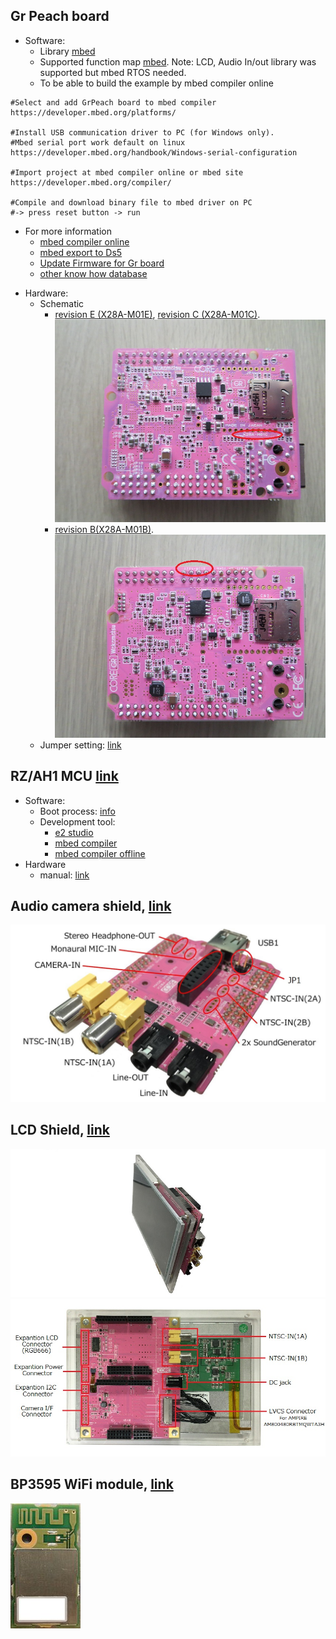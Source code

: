 ## Gr Peach board
- Software:
    + Library [mbed](https://developer.mbed.org/handbook/Homepage#using-mbed-libraries)
    + Supported function map [mbed](https://developer.mbed.org/teams/Renesas/wiki/GR-PEACH_supported_function_map). Note: LCD, Audio In/out library was supported but mbed RTOS needed.
    + To be able to build the example by mbed compiler online
```
#Select and add GrPeach board to mbed compiler 
https://developer.mbed.org/platforms/

#Install USB communication driver to PC (for Windows only). 
#Mbed serial port work default on linux
https://developer.mbed.org/handbook/Windows-serial-configuration

#Import project at mbed compiler online or mbed site
https://developer.mbed.org/compiler/

#Compile and download binary file to mbed driver on PC
#-> press reset button -> run
```

+ For more information
    * [mbed compiler online](https://developer.mbed.org/teams/Renesas/wiki/GR-PEACH-Getting-Started)
    * [mbed export to Ds5](https://developer.mbed.org/teams/Renesas/wiki/Exporting-to-GCC-ARM)
    * [Update Firmware for Gr board](https://developer.mbed.org/teams/Renesas/wiki/How-to-update-firmware-for-GR-PEACH)
    * [other know how database](https://developer.mbed.org/teams/Renesas/wiki/GR-PEACH-knowhow-database)

- Hardware:
    + Schematic
        * [revision E (X28A-M01E)](https://developer.mbed.org/media/uploads/1050186/x28a-m01-ef.pdf), [revision C (X28A-M01C)](https://developer.mbed.org/media/uploads/1050186/x28a-m01-cd.pdf). ![ver C](./Hardware/rev_c.jpg)
        * [revision B(X28A-M01B)](http://www.core.co.jp/product/m2m/gr-peach/pdf/history/gr-peach_circuit_b.pdf). ![ver B](./Hardware/rev_b.jpg)
    + Jumper setting: [link](https://developer.mbed.org/teams/Renesas/wiki/Jumper-settings-of-GR-PEACH)

## RZ/AH1 MCU [link](https://www.renesas.com/en-sg/products/microcontrollers-microprocessors/rz/rza/rza1h.html)
- Software:
    + Boot process: [info](./Software/Boot_RZA1H.md)
    + Development tool:
        * [e2 studio](https://www.renesas.com/en-us/products/software-tools/tools/ide/e2studio.html)
        * [mbed compiler](https://developer.mbed.org/handbook/mbed-Tools)
        * [mbed compiler offline](http://hamblen.ece.gatech.edu/2036/Using%20the%20offline%20compiler%20with%20mbed%20at%20Georgia%20Tech.htm)       
- Hardware
    + manual: [link](https://www.renesas.com/en-sg/doc/products/mpumcu/doc/rz/r01uh0403ej0300_rz_a1h.pdf?key=c9238be3bc64539027cf8b0d5eb5b0d8)

## Audio camera shield, [link](https://developer.mbed.org/teams/Renesas/wiki/Audio_Camera-shield)

![Audio shield](./Hardware/ac_shield_web.jpg)

## LCD Shield, [link](https://developer.mbed.org/teams/Renesas/wiki/LCD-shield)
![LCD](./Hardware/full_lcd_ac2_4.jpg)
![LCD2](./Hardware/lcd7_shield_web_3.jpg)

## BP3595 WiFi module, [link](https://developer.mbed.org/components/BP3595-for-GR-PEACH/)
![Wifi](./Hardware/BP3595.jpg.200x200_q85.jpg)
